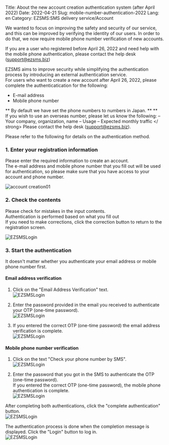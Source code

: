 Title: About the new account creation authentication system (after April 2022)
Date: 2022-04-21
Slug: mobile-number-authentication-2022
Lang: en
Category: EZSMS:SMS delivery service/Account


We wanted to focus on improving the safety and security of our service, and this can be improved by verifying the identity of our users.
In order to do that, we now require mobile phone number verification of new accounts.

If you  are a user who registered before April 26, 2022 and need help with the mobile phone authentication, please contact the help desk (support@ezsms.biz)

EZSMS aims to improve security while simplifying the authentication process by introducing an external authentication service. <br>
For users who want to create a new account after April 26, 2022, please complete the authenticatication for the following:
- E-mail address
- Mobile phone number <br>

** By default we have set the phone numbers to numbers in Japan. ** **
<br> If you wish to use an overseas number, please let us know the following:
– Your company, organization, name
– Usage
– Expected monthly traffic </ strong>
Please contact the help desk (support@ezsms.biz).

Please refer to the following for details on the authentication method.

### 1. Enter your registration information
Please enter the required information to create an account. <br>
The e-mail address and mobile phone number that you fill out will be used for authentication, so please make sure that you have access to your account and phone number. <br>

![account creation01]({filename}/images/new-mobile-number-authentication-en-01.png)

### 2. Check the contents
Please check for mistakes in the input contents. <br>
Authentication is performed based on what you fill out <br>
If you need to make corrections, click the correction button to return to the registration screen. <br>

![EZSMSLogin]({filename}/images/new-mobile-number-authentication-en-02.png)

### 3. Start the authentication
It doesn't matter whether you authenticate your email address or mobile phone number first. <br>

#### Email address verification
1. Click on the "Email Address Verification" text. <br>
![EZSMSLogin]({filename}/images/new-mobile-number-authentication-en-03.png)

2. Enter the password provided in the email you received to authenticate your OTP (one-time password). <br>
![EZSMSLogin]({filename}/images/new-mobile-number-authentication-en-04.png)

3. If you entered the correct OTP (one-time password) the email address verification is complete. <br>
![EZSMSLogin]({filename}/images/new-mobile-number-authentication-en-05.png)

#### Mobile phone number verification
1. Click on the text "Check your phone number by SMS". <br>
![EZSMSLogin]({filename}/images/new-mobile-number-authentication-en-06.png)

2. Enter the password that you got in the SMS to authenticate the OTP (one-time password). <br>
 If you entered the correct OTP (one-time password), the mobile phone authentication is complete. <br>
![EZSMSLogin]({filename}/images/new-mobile-number-authentication-en-07.png)

After completing both authentications, click the "complete authentication" button. <br>
![EZSMSLogin]({filename}/images/new-mobile-number-authentication-en-08.png)

The authentication process is done when the completion message is displayed. Click the "Login" button to log in. <br>
![EZSMSLogin]({filename}/images/new-mobile-number-authentication-en-0９.png)





